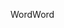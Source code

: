 <span data-ttu-id="56353-101">Word</span><span class="sxs-lookup"><span data-stu-id="56353-101">Word</span></span>